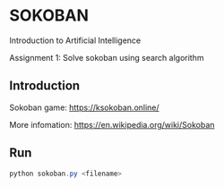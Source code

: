 # SOKOBAN 

Introduction to Artificial Intelligence 

Assignment 1: Solve sokoban using search algorithm

## Introduction

Sokoban game: https://ksokoban.online/

More infomation: https://en.wikipedia.org/wiki/Sokoban

## Run 

```powershell
python sokoban.py <filename>
```